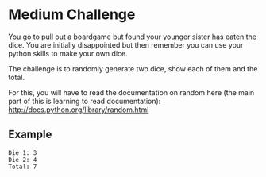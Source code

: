 Medium Challenge
================

You go to pull out a boardgame but found your younger sister has eaten the dice. You are initially disappointed but then remember you can use your python skills to make your own dice.

The challenge is to randomly generate two dice, show each of them and the total.

For this, you will have to read the documentation on random here (the main part of this is learning to read documentation): http://docs.python.org/library/random.html

## Example ##

    Die 1: 3
    Die 2: 4
    Total: 7